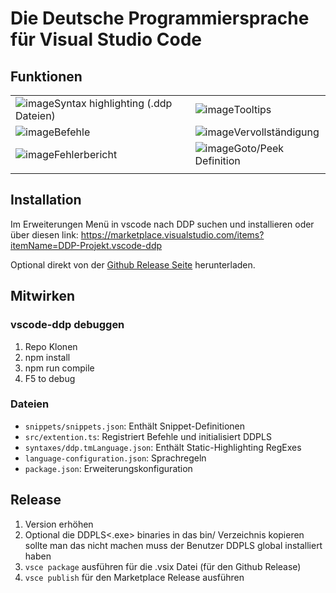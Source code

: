 # Die Deutsche Programmiersprache für Visual Studio Code
## Funktionen

|                                                                                                                                            |                                                                                                                              |
| ------------------------------------------------------------------------------------------------------------------------------------------ | ---------------------------------------------------------------------------------------------------------------------------- |
| ![image](https://github.com/DDP-Projekt/vscode-ddp/assets/26361108/114484b8-58c3-480b-a2b3-c2447bfeb53f)Syntax highlighting (.ddp Dateien) | ![image](https://github.com/DDP-Projekt/vscode-ddp/assets/26361108/1367aa51-e873-4492-b493-edb25e1a2bf3)Tooltips             |
| ![image](https://github.com/DDP-Projekt/vscode-ddp/assets/26361108/34a5f757-2777-4618-a0be-95dc2595223e)Befehle                            | ![image](https://github.com/DDP-Projekt/vscode-ddp/assets/26361108/38975815-477e-4c2e-b43d-a0930c54721e)Vervollständigung    |
| ![image](https://github.com/DDP-Projekt/vscode-ddp/assets/26361108/a53dfbd9-c200-446d-abbd-c1e0843696dc)Fehlerbericht                      | ![image](https://github.com/DDP-Projekt/vscode-ddp/assets/26361108/5dff6294-fa94-44fb-828a-e4cb76ff1df3)Goto/Peek Definition |
|                                                                                                                                            |                                                                                                                              |

## Installation

Im Erweiterungen Menü in vscode nach DDP suchen und installieren oder über diesen link: https://marketplace.visualstudio.com/items?itemName=DDP-Projekt.vscode-ddp

Optional direkt von der [Github Release Seite](https://github.com/DDP-Projekt/vscode-ddp/releases) herunterladen.

## Mitwirken
### vscode-ddp debuggen
1. Repo Klonen
2. npm install
3. npm run compile
4. F5 to debug
<!--1. Dieses Repo in den Ordner\
   `%USERPROFILE%\.vscode\extensions` auf Windows\
   `~/.vscode/extensions` auf MacOS\
   `~/.vscode/extensions` auf Linux<br>
   klonen.
2. VSCode neustarten.-->
### Dateien
- `snippets/snippets.json`: Enthält Snippet-Definitionen
- `src/extention.ts`: Registriert Befehle und initialisiert DDPLS
- `syntaxes/ddp.tmLanguage.json`: Enthält Static-Highlighting RegExes
- `language-configuration.json`: Sprachregeln
- `package.json`: Erweiterungskonfiguration

## Release

1. Version erhöhen
2. Optional die DDPLS<.exe> binaries in das bin/ Verzeichnis kopieren
   sollte man das nicht machen muss der Benutzer DDPLS global installiert haben
3. `vsce package` ausführen für die .vsix Datei (für den Github Release)
4. `vsce publish` für den Marketplace Release ausführen